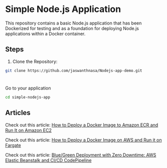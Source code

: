 # Simple Node.js Application

This repository contains a basic Node.js application that has been Dockerized for testing and as a foundation for deploying Node.js applications within a Docker container. 

## Steps

1. Clone the Repository:

```bash
git clone https://github.com/jaswanthnasa/Nodejs-app-demo.git
```   
#
Go to your application

```bash
cd simple-nodejs-app
```
## Articles 

Check out this article: [How to Deploy a Docker Image to Amazon ECR and Run It on Amazon EC2](https://aws.plainenglish.io/how-to-deploy-docker-image-to-ecr-and-run-it-on-ec2-49523d39cc57)

Check out this article: [How to Deploy a Docker Image on AWS and Run it on Fargate](https://aws.plainenglish.io/how-to-deploy-a-docker-image-to-aws-and-run-it-on-fargate-13f76b0277b3)

Check out this article: [Blue/Green Deployment with Zero Downtime: AWS Elastic Beanstalk and CI/CD CodePipeline](https://aws.plainenglish.io/seamless-blue-green-deployment-with-zero-downtime-aws-elastic-beanstalk-and-ci-cd-codepipeline-4a30f0a27fd3)



